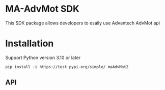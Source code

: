 # MA-AdvMot SDK
This SDK package allows developers to esaily use Advantech AdvMot api

# Installation
Support Python version 3.10 or later
```
pip install -i https://test.pypi.org/simple/ maAdvMot2
```

## API
